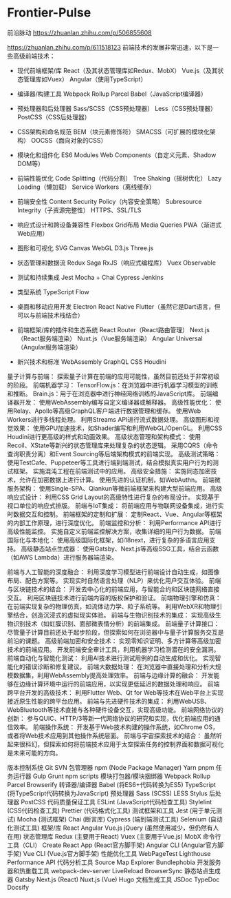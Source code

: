 # Frontier-Pulse
前沿脉动
https://zhuanlan.zhihu.com/p/506855608

https://zhuanlan.zhihu.com/p/611518123
前端技术的发展非常迅速，以下是一些高级前端技术：

- 现代前端框架/库
React（及其状态管理库如Redux、MobX）
Vue.js（及其状态管理库如Vuex）
Angular（使用TypeScript）

- 编译器/构建工具
Webpack
Rollup
Parcel
Babel（JavaScript编译器）
- 预处理器和后处理器
Sass/SCSS（CSS预处理器）
Less（CSS预处理器）
PostCSS（CSS后处理器）
- CSS架构和命名规范
BEM（块元素修饰符）
SMACSS（可扩展的模块化架构）
OOCSS（面向对象的CSS）
- 模块化和组件化
ES6 Modules
Web Components（自定义元素、Shadow DOM等）
- 前端性能优化
Code Splitting（代码分割）
Tree Shaking（摇树优化）
Lazy Loading（懒加载）
Service Workers（离线缓存）
- 前端安全性
Content Security Policy（内容安全策略）
Subresource Integrity（子资源完整性）
HTTPS、SSL/TLS
- 响应式设计和跨设备兼容性
Flexbox
Grid布局
Media Queries
PWA（渐进式Web应用）
- 图形和可视化
SVG
Canvas
WebGL
D3.js
Three.js
- 状态管理和数据流
Redux Saga
RxJS（响应式编程库）
Vuex Observable
- 测试和持续集成
Jest
Mocha + Chai
Cypress
Jenkins
- 类型系统
TypeScript
Flow
- 桌面和移动应用开发
Electron
React Native
Flutter（虽然它是Dart语言，但可以与前端技术栈结合）
- 前端框架/库的插件和生态系统
React Router（React路由管理）
Next.js（React服务端渲染）
Nuxt.js（Vue服务端渲染）
Angular Universal（Angular服务端渲染）
- 新兴技术和标准
WebAssembly
GraphQL
CSS Houdini

量子计算与前端：
探索量子计算在前端的应用可能性，虽然目前还处于非常初级的阶段。
前端机器学习：
TensorFlow.js：在浏览器中进行机器学习模型的训练和推断。
Brain.js：用于在浏览器中进行神经网络训练的JavaScript库。
前端编译器开发：
使用WebAssembly编写自定义编译器或解释器。
高级性能优化：
使用Relay、Apollo等高级GraphQL客户端进行数据管理和缓存。
使用Web Workers进行多线程处理。
利用Streams API进行流式数据处理。
高级图形和视觉效果：
使用GPU加速技术，如Shader编写和利用WebGL/OpenGL。
利用CSS Houdini进行更高级的样式和动画效果。
高级状态管理和架构模式：
使用Recoil、XState等新兴的状态管理库来处理复杂的状态逻辑。
采用CQRS（命令查询职责分离）和Event Sourcing等后端架构模式的前端实现。
高级测试策略：
使用TestCafe、Puppeteer等工具进行端到端测试，结合模拟真实用户行为的测试框架。
实施混沌工程在前端测试中的应用。
高级安全措施：
实施同态加密技术，允许在加密数据上进行计算。
使用先进的认证机制，如WebAuthn。
前端微服务架构：
使用Single-SPA、Qiankun等微前端框架来构建大型前端应用。
高级响应式设计：
利用CSS Grid Layout的高级特性进行复杂的布局设计。
实现基于视口单位的响应式排版。
前端与IoT集成：
将前端应用与物联网设备集成，进行实时数据交互和控制。
前端框架的定制和扩展：
定制React、Vue、Angular等框架的内部工作原理，进行深度优化。
前端监控和分析：
利用Performance API进行高级性能监控。
实施自定义前端监控解决方案，收集详细的用户行为数据。
前端国际化与本地化：
使用高级国际化框架，如i18next，进行复杂的多语言应用支持。
高级静态站点生成器：
使用Gatsby、Next.js等高级SSG工具，结合云函数（如AWS Lambda）进行服务器端渲染。



前端与人工智能的深度融合：
利用深度学习模型进行前端设计自动生成，如图像布局、配色方案等。
实现实时自然语言处理（NLP）来优化用户交互体验。
前端与区块链技术的结合：
开发去中心化的前端应用，与智能合约和区块链网络直接交互。
利用区块链技术进行前端内容的版权保护和验证。
前端物理引擎和仿真：
在前端实现复杂的物理仿真，如流体动力学、粒子系统等。
利用WebXR和物理引擎结合，创造沉浸式的虚拟现实体验。
前端与生物识别技术的集成：
实现高级生物识别技术（如虹膜识别、面部微表情分析）的前端集成。
前端量子计算接口：
尽管量子计算目前还处于起步阶段，但探索如何在浏览器中与量子计算服务交互是前沿的课题。
高级前端加密和安全技术：
实现零知识证明、多方计算等高级加密技术的前端应用。
开发前端安全审计工具，利用机器学习检测潜在的安全漏洞。
前端自动化与智能化测试：
利用AI技术进行测试用例的自动生成和优化。
实现智能化的错误诊断和修复建议。
前端大数据处理：
在浏览器中直接处理和分析大规模数据集，利用WebAssembly提高处理效率。
前端与边缘计算的融合：
开发能够在边缘计算环境中运行的前端应用，以实现更低延迟的数据处理和响应。
前端跨平台开发的高级技术：
利用Flutter Web、Qt for Web等技术在Web平台上实现接近原生性能的跨平台应用。
前端与先进硬件技术的集成：
利用WebUSB、WebBluetooth等技术直接与各种硬件设备交互，实现高级功能。
前端网络协议的创新：
参与QUIC、HTTP/3等新一代网络协议的研究和实现，优化前端应用的通信效率。
前端操作系统：
开发基于Web技术构建的操作系统，如Chrome OS，或者将Web技术应用到其他操作系统层面。
前端与宇宙探索技术的结合：
虽然听起来很科幻，但探索如何将前端技术应用于太空探索任务的控制界面和数据可视化是未来可能的方向。


版本控制系统
Git
SVN
包管理器
npm (Node Package Manager)
Yarn
pnpm
任务运行器
Gulp
Grunt
npm scripts
模块打包器/模块捆绑器
Webpack
Rollup
Parcel
Browserify
转译器/编译器
Babel (将ES6+代码转换为ES5)
TypeScript (将TypeScript代码转换为JavaScript)
预处理器
Sass (SCSS)
LESS
Stylus
后处理器
PostCSS
代码质量保证工具
ESLint (JavaScript代码检查工具)
Stylelint (CSS代码检查工具)
Prettier (代码格式化工具)
测试框架和工具
Jest (用于单元测试)
Mocha (测试框架)
Chai (断言库)
Cypress (端到端测试工具)
Selenium (自动化测试工具)
框架/库
React
Angular
Vue.js
jQuery (虽然使用减少，但仍然有人在用)
状态管理库
Redux (主要用于React)
Vuex (主要用于Vue.js)
MobX
命令行工具（CLI）
Create React App (React官方脚手架)
Angular CLI (Angular官方脚手架)
Vue CLI (Vue.js官方脚手架)
性能优化工具
WebPageTest
Lighthouse
Performance API
代码分析工具
Source Map Explorer
Bundlephobia
开发服务器和热重载工具
webpack-dev-server
LiveReload
BrowserSync
静态站点生成器
Gatsby
Next.js (React)
Nuxt.js (Vue)
Hugo
文档生成工具
JSDoc
TypeDoc
Docsify
